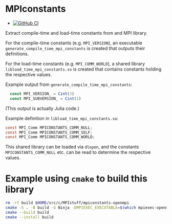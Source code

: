 # MPIconstants

* [![GitHub
  CI](https://github.com/eschnett/MPIconstants/actions/workflows/CI.yml/badge.svg)](https://github.com/eschnett/MPIconstants/actions)

Extract compile-time and load-time constants from and MPI library.

For the compile-time constants (e.g. `MPI_VERSION`), an executable
`generate_compile_time_mpi_constants` is created that outputs their
definitions.

For the load-time constants (e.g. `MPI_COMM_WORLD`), a shared library
`libload_time_mpi_constants.so` is created that contains constants
holding the respective values.

Example output from `generate_compile_time_mpi_constants`:
```Julia
  const MPI_VERSION_ = Cint(3)
  const MPI_SUBVERSION_ = Cint(1)
```
(This output is actually Julia code.)

Example definition in `libload_time_mpi_constants.so`:
```C
const MPI_Comm MPICONSTANTS_COMM_NULL;
const MPI_Comm MPICONSTANTS_COMM_SELF;
const MPI_Comm MPICONSTANTS_COMM_WORLD;
```
This shared library can be loaded via `dlopen`, and the constants
`MPICONSTANTS_COMM_NULL` etc. can be read to determine the respective
values.

# Example using `cmake` to build this library

```sh
rm -rf build $HOME/src/c/MPIstuff/mpiconstants-openmpi
cmake -S . -B build -G Ninja -DMPIEXEC_EXECUTABLE=$(which mpiexec-openmpi-gcc11) -DCMAKE_C_COMPILER=mpicc-openmpi-gcc11 -DCMAKE_BUILD_TYPE=Debug -DCMAKE_INSTALL_PREFIX=$HOME/src/c/MPIstuff/mpiconstants-openmpi
cmake --build build
cmake --install build
```
